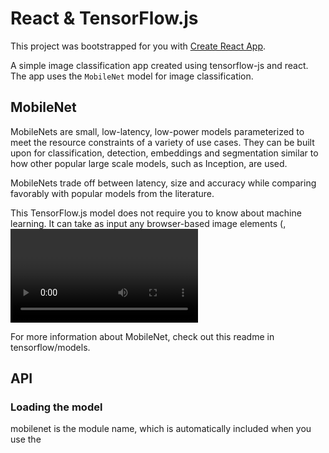 # React & TensorFlow.js

This project was bootstrapped for you with [Create React App](https://github.com/facebook/create-react-app).

A simple image classification app created using tensorflow-js and react. The app uses the `MobileNet` model for image classification.

## MobileNet
MobileNets are small, low-latency, low-power models parameterized to meet the resource constraints of a variety of use cases. They can be built upon for classification, detection, embeddings and segmentation similar to how other popular large scale models, such as Inception, are used.

MobileNets trade off between latency, size and accuracy while comparing favorably with popular models from the literature.

This TensorFlow.js model does not require you to know about machine learning. It can take as input any browser-based image elements (<img>, <video>, <canvas> elements, for example) and returns an array of most likely predictions and their confidences.

For more information about MobileNet, check out this readme in tensorflow/models.

## API
### Loading the model
mobilenet is the module name, which is automatically included when you use the <script src> method. When using ES6 imports, mobilenet is the module.

```
mobilenet.load({
    version: 1,
    alpha?: 0.25 | .50 | .75 | 1.0,
    modelUrl?: string
    inputRange?: [number, number]
  }
)
```
For users of previous versions (1.0.x), the API is:

```
mobilenet.load(
    version?: 1,
    alpha?: 0.25 | .50 | .75 | 1.0
)
```

**Args:**

- version: The MobileNet version number. Use 1 for MobileNetV1, and 2 for MobileNetV2. Defaults to 1.
- alpha: Controls the width of the network, trading accuracy for performance. A smaller alpha decreases accuracy and increases performance. 0.25 is only available for V1. Defaults to 1.0.
- modelUrl: Optional param for specifying the custom model url or tf.io.IOHandler object. Returns a model object.
- inputRange: Optional param specifying the pixel value range expected by the trained model hosted at the modelUrl. This is typically [0, 1] or [-1, 1].
- mobilenet is the module name, which is automatically included when you use the <script src> method. When using ES6 imports, mobilenet is the module.

### Making a classification
You can make a classification with mobilenet without needing to create a Tensor with MobileNet.classify, which takes an input image element and returns an array with top classes and their probabilities.

If you want to use this for transfer learning, see the infer method.

This method exists on the model that is loaded from mobilenet.load.

```
model.classify(
  img: tf.Tensor3D | ImageData | HTMLImageElement |
      HTMLCanvasElement | HTMLVideoElement,
  topk?: number
)
```

**Args:**
- img: A Tensor or an image element to make a classification on.
- topk: How many of the top probabilities to return. Defaults to 3.
- Returns a Promise that resolves to an array of classes and probabilities that looks like:

```
[{
  className: "Egyptian cat",
  probability: 0.8380282521247864
}, {
  className: "tabby, tabby cat",
  probability: 0.04644153267145157
}, {
  className: "Siamese cat, Siamese",
  probability: 0.024488523602485657
}]
```

## Available Scripts

In the project directory, you can run:

### `npm start`

We've already run this for you in the `Codespaces: server` terminal window below. If you need to stop the server for any reason you can just run `npm start` again to bring it back online.

Runs the app in the development mode.\
Open [http://localhost:3000](http://localhost:3000) in the built-in Simple Browser (`Cmd/Ctrl + Shift + P > Simple Browser: Show`) to view your running application.

The page will reload automatically when you make changes.\
You may also see any lint errors in the console.

### `npm test`

Launches the test runner in the interactive watch mode.\
See the section about [running tests](https://facebook.github.io/create-react-app/docs/running-tests) for more information.

### `npm run build`

Builds the app for production to the `build` folder.\
It correctly bundles React in production mode and optimizes the build for the best performance.

The build is minified and the filenames include the hashes.\
Your app is ready to be deployed!

See the section about [deployment](https://facebook.github.io/create-react-app/docs/deployment) for more information.

### `npm run eject`

**Note: this is a one-way operation. Once you `eject`, you can't go back!**

If you aren't satisfied with the build tool and configuration choices, you can `eject` at any time. This command will remove the single build dependency from your project.

Instead, it will copy all the configuration files and the transitive dependencies (webpack, Babel, ESLint, etc) right into your project so you have full control over them. All of the commands except `eject` will still work, but they will point to the copied scripts so you can tweak them. At this point you're on your own.

You don't have to ever use `eject`. The curated feature set is suitable for small and middle deployments, and you shouldn't feel obligated to use this feature. However we understand that this tool wouldn't be useful if you couldn't customize it when you are ready for it.

## Learn More

You can learn more in the [Create React App documentation](https://facebook.github.io/create-react-app/docs/getting-started).

To learn React, check out the [React documentation](https://reactjs.org/).

### Code Splitting

This section has moved here: [https://facebook.github.io/create-react-app/docs/code-splitting](https://facebook.github.io/create-react-app/docs/code-splitting)

### Analyzing the Bundle Size

This section has moved here: [https://facebook.github.io/create-react-app/docs/analyzing-the-bundle-size](https://facebook.github.io/create-react-app/docs/analyzing-the-bundle-size)

### Making a Progressive Web App

This section has moved here: [https://facebook.github.io/create-react-app/docs/making-a-progressive-web-app](https://facebook.github.io/create-react-app/docs/making-a-progressive-web-app)

### Advanced Configuration

This section has moved here: [https://facebook.github.io/create-react-app/docs/advanced-configuration](https://facebook.github.io/create-react-app/docs/advanced-configuration)

### Deployment

This section has moved here: [https://facebook.github.io/create-react-app/docs/deployment](https://facebook.github.io/create-react-app/docs/deployment)

### `npm run build` fails to minify

This section has moved here: [https://facebook.github.io/create-react-app/docs/troubleshooting#npm-run-build-fails-to-minify](https://facebook.github.io/create-react-app/docs/troubleshooting#npm-run-build-fails-to-minify)
